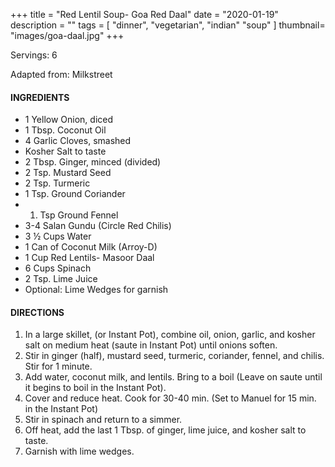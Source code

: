 +++
title = "Red Lentil Soup- Goa Red Daal"
date = "2020-01-19"
description = ""
tags = [
    "dinner",
    "vegetarian",
    "indian"
    "soup"
]
thumbnail= "images/goa-daal.jpg"
+++

Servings: 6 <!--more-->

Adapted from: Milkstreet

#### INGREDIENTS 
* 1 Yellow Onion, diced 
* 1 Tbsp. Coconut Oil 
* 4 Garlic Cloves, smashed 
* Kosher Salt to taste 
* 2 Tbsp. Ginger, minced (divided)
* 2 Tsp. Mustard Seed 
* 2 Tsp. Turmeric 
* 1 Tsp. Ground Coriander 
* 1. Tsp Ground Fennel 
* 3-4 Salan Gundu (Circle Red Chilis)
* 3 ½ Cups Water 
* 1 Can of Coconut Milk (Arroy-D)
* 1 Cup Red Lentils- Masoor Daal
* 6 Cups Spinach 
* 2 Tsp. Lime Juice 
* Optional: Lime Wedges for garnish


#### DIRECTIONS 
1. In a large skillet, (or Instant Pot), combine oil, onion, garlic, and kosher salt on medium heat (saute in Instant Pot) until onions soften. 
2. Stir in ginger (half), mustard seed, turmeric, coriander, fennel, and chilis. Stir for 1 minute. 
3. Add water, coconut milk, and lentils. Bring to a boil (Leave on saute until it begins to boil in the Instant Pot).
4. Cover and reduce heat. Cook for 30-40 min. (Set to Manuel for 15 min. in the Instant Pot) 
5. Stir in spinach and return to a simmer. 
6. Off heat, add the last 1 Tbsp. of ginger, lime juice, and kosher salt to taste. 
7. Garnish with lime wedges. 

